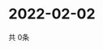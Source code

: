# 2022-02-02
  共 0条

  <!-- BEGIN -->
  <!-- 最后更新时间Wed Feb 02 2022 21:03:30 GMT+0000 (Coordinated Universal Time) -->
  
  <!-- END -->
  
  
